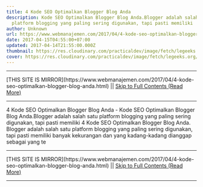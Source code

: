 ```yaml
---
title: 4 Kode SEO Optimalkan Blogger Blog Anda
description: Kode SEO Optimalkan Blogger Blog Anda.Blogger adalah salah satu
  platform blogging yang paling sering digunakan, tapi pasti memiliki
author: Unknown
url: https://www.webmanajemen.com/2017/04/4-kode-seo-optimalkan-blogger-blog-anda.html
date: 2017-04-15T04:55:00+07:00
updated: 2017-04-14T21:55:00.000Z
thumbnail: https://res.cloudinary.com/practicaldev/image/fetch/legeeks.org/wp-content/uploads/2013/12/1.jpg?resize=427%2C281
cover: https://res.cloudinary.com/practicaldev/image/fetch/legeeks.org/wp-content/uploads/2013/12/1.jpg?resize=427%2C281
---
```


<hr/> [THIS SITE IS MIRROR](https://www.webmanajemen.com/2017/04/4-kode-seo-optimalkan-blogger-blog-anda.html) || <a href="https://www.webmanajemen.com/2017/04/4-kode-seo-optimalkan-blogger-blog-anda.html" rel="follow" class="button" id="read-more">Skip to Full Contents (Read More)</a> <hr/> 4 Kode SEO Optimalkan Blogger Blog Anda - Kode SEO Optimalkan Blogger Blog Anda.Blogger adalah salah satu platform blogging yang paling sering digunakan, tapi pasti memiliki 4 Kode SEO Optimalkan Blogger Blog Anda.
Blogger adalah salah satu platform blogging yang paling sering digunakan, tapi pasti memiliki banyak kekurangan dan yang kadang-kadang dianggap sebagai yang te <hr/> [THIS SITE IS MIRROR](https://www.webmanajemen.com/2017/04/4-kode-seo-optimalkan-blogger-blog-anda.html) || <a href="https://www.webmanajemen.com/2017/04/4-kode-seo-optimalkan-blogger-blog-anda.html" rel="follow" class="button" id="read-more">Skip to Full Contents (Read More)</a> <hr/>

<!--<script>document.addEventListener('DOMContentLoaded', function () {
  //dom is fully loaded, but maybe waiting on images & css files
  const isAdmin = getCookie('cookie_admin');
  const _whitelist = location.host.includes('dimaslanjaka12');
  if (!isAdmin) {
    if (_whitelist) location.replace('https://www.webmanajemen.com/2017/04/4-kode-seo-optimalkan-blogger-blog-anda.html');
    console.log("you aren't admin");
  } else {
    console.log('you are admin');
  }
});

/**
 * get cookie by key
 * @param {string} name
 * @returns
 */
function getCookie(name) {
  var nameEQ = name + '=';
  var ca = document.cookie.split(';');
  for (var i = 0; i < ca.length; i++) {
    var c = ca[i];
    while (c.charAt(0) == ' ') c = c.substring(1, c.length);
    if (c.indexOf(nameEQ) == 0) return c.substring(nameEQ.length, c.length);
  }
  return null;
}
</script>-->